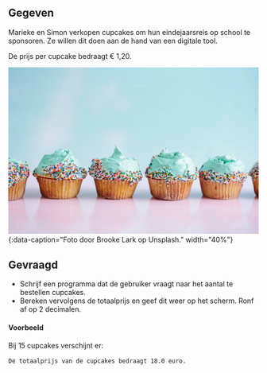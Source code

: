 ## Gegeven
Marieke en Simon verkopen cupcakes om hun eindejaarsreis op school te sponsoren. Ze willen dit doen aan de hand van een digitale tool.

De prijs per cupcake bedraagt € 1,20.

![Enkele lekkere cupcakes.](media/brooke-lark.jpg "Enkele lekkere cupcakes."){:data-caption="Foto door Brooke Lark op Unsplash." width="40%"}

## Gevraagd
* Schrijf een programma dat de gebruiker vraagt naar het aantal te bestellen cupcakes.
* Bereken vervolgens de totaalprijs en geef dit weer op het scherm. Ronf af op 2 decimalen.

#### Voorbeeld
Bij 15 cupcakes verschijnt er:

```
De totaalprijs van de cupcakes bedraagt 18.0 euro.
```
